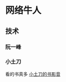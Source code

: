 # 网络牛人

## 技术
### 阮一峰

### 小土刀
看的书真多
[小土刀的书影音](http://wdxtub.com/1997/09/11/booklist-page/)  







